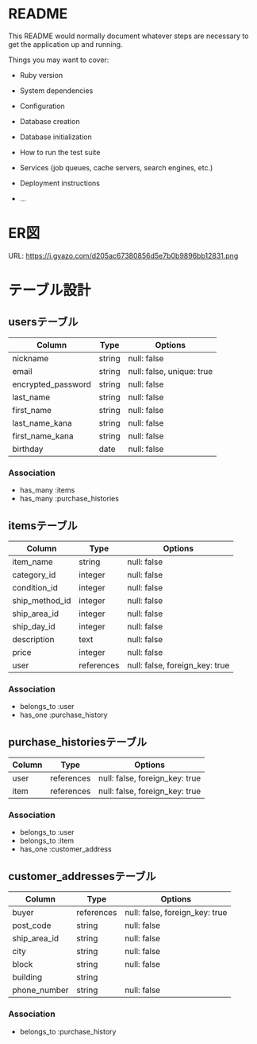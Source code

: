 # README

This README would normally document whatever steps are necessary to get the
application up and running.

Things you may want to cover:

* Ruby version

* System dependencies

* Configuration

* Database creation

* Database initialization

* How to run the test suite

* Services (job queues, cache servers, search engines, etc.)

* Deployment instructions

* ...

# ER図
URL: https://i.gyazo.com/d205ac67380856d5e7b0b9896bb12831.png

# テーブル設計

## usersテーブル

| Column             | Type   | Options                   |
| ------------------ | -------| ------------------------- |
| nickname           | string | null: false               |
| email              | string | null: false, unique: true |
| encrypted_password | string | null: false               |
| last_name          | string | null: false               |
| first_name         | string | null: false               |
| last_name_kana     | string | null: false               |
| first_name_kana    | string | null: false               |
| birthday           | date   | null: false               |

### Association

- has_many :items
- has_many :purchase_histories

## itemsテーブル

| Column         | Type       | Options                        |
| -------------- | ---------- | ------------------------------ |
| item_name      | string     | null: false                    |
| category_id    | integer    | null: false                    |
| condition_id   | integer    | null: false                    |
| ship_method_id | integer    | null: false                    |
| ship_area_id   | integer    | null: false                    |
| ship_day_id    | integer    | null: false                    |
| description    | text       | null: false                    |
| price          | integer    | null: false                    |
| user           | references | null: false, foreign_key: true |

### Association

- belongs_to :user
- has_one :purchase_history

## purchase_historiesテーブル

| Column   | Type       | Options                        |
| -------- | ---------- | ------------------------------ |
| user     | references | null: false, foreign_key: true |
| item     | references | null: false, foreign_key: true |

### Association

- belongs_to :user
- belongs_to :item
- has_one :customer_address

## customer_addressesテーブル

| Column          | Type       | Options                        |
| --------------- | ---------- | -------------------------      |
| buyer           | references | null: false, foreign_key: true |
| post_code       | string     | null: false                    |
| ship_area_id    | string     | null: false                    | 
| city            | string     | null: false                    |
| block           | string     | null: false                    |
| building        | string     |                                |
| phone_number    | string     | null: false                    |

### Association

- belongs_to :purchase_history